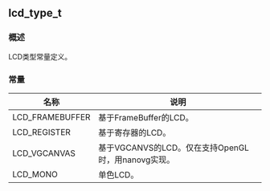 ## lcd\_type\_t
### 概述
 LCD类型常量定义。
### 常量
<p id="lcd_type_t_consts">

| 名称 | 说明 | 
| -------- | ------- | 
| LCD\_FRAMEBUFFER | 基于FrameBuffer的LCD。 |
| LCD\_REGISTER | 基于寄存器的LCD。 |
| LCD\_VGCANVAS | 基于VGCANVS的LCD。仅在支持OpenGL时，用nanovg实现。 |
| LCD\_MONO | 单色LCD。 |
